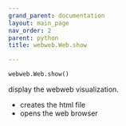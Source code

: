 ```yaml
---
grand_parent: documentation
layout: main_page
nav_order: 2
parent: python
title: webweb.Web.show

---
```


```python
webweb.Web.show()
````

display the webweb visualization.
- creates the html file
- opens the web browser